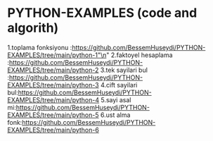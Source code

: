 # PYTHON-EXAMPLES (code and algorith)

1.toplama fonksiyonu :https://github.com/BessemHuseydi/PYTHON-EXAMPLES/tree/main/python-1"\n"
2.faktoyel hesaplama :https://github.com/BessemHuseydi/PYTHON-EXAMPLES/tree/main/python-2
3.tek sayilari bul :https://github.com/BessemHuseydi/PYTHON-EXAMPLES/tree/main/python-3
4.cift sayilari bul:https://github.com/BessemHuseydi/PYTHON-EXAMPLES/tree/main/python-4
5.sayi asal mi:https://github.com/BessemHuseydi/PYTHON-EXAMPLES/tree/main/python-5
6.ust alma fonk:https://github.com/BessemHuseydi/PYTHON-EXAMPLES/tree/main/python-6
